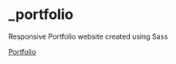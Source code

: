 # _portfolio
Responsive Portfolio website created using Sass

<a href="https://sephdev.github.io/_portfolio">Portfolio</a>
